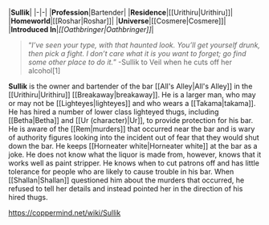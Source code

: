 |**Sullik**|
|-|-|
|**Profession**|Bartender|
|**Residence**|[[Urithiru\|Urithiru]]|
|**Homeworld**|[[Roshar\|Roshar]]|
|**Universe**|[[Cosmere\|Cosmere]]|
|**Introduced In**|*[[Oathbringer\|Oathbringer]]*|

>“*I’ve seen your type, with that haunted look. You’ll get yourself drunk, then pick a fight. I don’t care what it is you want to forget; go find some other place to do it.*”
\-Sullik to Veil when he cuts off her alcohol[1]


**Sullik** is the owner and bartender of the bar [[All's Alley\|All's Alley]] in the [[Urithiru\|Urithiru]] [[Breakaway\|breakaway]]. He is a larger man, who may or may not be [[Lighteyes\|lighteyes]] and who wears a [[Takama\|takama]]. He has hired a number of lower class lighteyed thugs, including [[Betha\|Betha]] and [[Ur (character)\|Ur]], to provide protection for his bar.
He is aware of the [[Rem\|murders]] that occurred near the bar and is wary of authority figures looking into the incident out of fear that they would shut down the bar.
He keeps [[Horneater white\|Horneater white]] at the bar as a joke. He does not know what the liquor is made from, however, knows that it works well as paint stripper. He knows when to cut patrons off and has little tolerance for people who are likely to cause trouble in his bar.
When [[Shallan\|Shallan]] questioned him about the murders that occurred, he refused to tell her details and instead pointed her in the direction of his hired thugs.



https://coppermind.net/wiki/Sullik